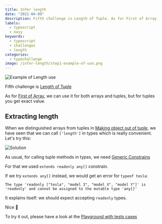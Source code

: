 ```yaml
---
title: Infer length
date: "2021-04-09"
description: Fifth challenge is Length of Tuple. As for First of Array, we can use it for both arrays and tuples, but for tuples you get exact value.
labels:
  - typescript
  - easy
keywords:
  - typescript
  - challenges
  - length
categories:
  - typechallenge
image: /infer-length/step1-example-of-use.png
---
```


![Example of Length use](/infer-length/step1-example-of-use.png)

Fifth challenge is [Length of Tuple](https://github.com/type-challenges/type-challenges/blob/master/questions/18-easy-tuple-length/README.md)

As for [First of Array](/2021-04-08-infer-first-element/), we can use it for both arrays and tuples, but for tuples you get exact value.

## Extracting length

When we distinguished arrays from tuples in [Making object out of tuple](/2021-04-07-making-object-out-of-tuple/#an-array-or-a-tuple), we have seen that we can call `['length']` in types which is really convenient. Let's try this:

![Solution](/infer-length/step2-solution.png)

As usual, for calling tuple methods in types, we need [Generic Constrains](https://www.typescriptlang.org/docs/handbook/2/generics.html#generic-constraints)

For that we used `extends readonly any[]` constrain.

If we try `extends any[]` instead, we would get an error for `typeof tesla`:

`The type 'readonly ["tesla", "model 3", "model X", "model Y"]' is 'readonly' and cannot be assigned to the mutable type 'any[]'`

It explains itself: we should expect accepting `readonly` types.

Nice 💫

To try it out, please have a look at the [Playground with tests cases](https://www.typescriptlang.org/play?#code/PQKgUABBCMAcEFoIBkCmA7A5gFwBYQHsAzCAFQFcAHAG1UkQUafoCMBPCAZwEt0CD0EABQABHnwEBKCAGJUAQ04cZ2KrXr0ZWiAEVyqTtm4CNUAGIEAThEzcAbhgjyIqmqgA0ENgXIR0qVAATCABjSwVsVCcbDFRLbhCIAAM0LDwkz0oEgGsXXCjaNPxiPKjXdSh6C2tUAA95AFs3U2SkpOxOemw2SjKDamcAXggAbQBySM4Bsc8xhoJA1GoIAGYZiDmFpYgADXXNxeWATTGAXS6eqM5KeRDUHYhh8bMAQWQAYQB5ADkIAE59q8Pj8IAAJACiLwAaidZgARABKLwA4j99gBlUgvBHo0EASQACvtQQBVACyL1+6IJL3e4LMyDxyNBpDOLW6vRc-XkqRw+GGvLwAB5JgMAHxQYDACB1XohSLBAAsF0511u90F-JQGD5QrVdx2EqlMtqcoVEAArPQ2kkWhKodxUAB3QiCZHcbCg8gsABcEFw2GwlE4PqlHRCuAAdAArTiRqyYYBwMAgYBgdOgCAAfRzubzuYgRx81neWzBcSi+arOYgqfTHKimqFpBNkXQgU4TnQbBGpwlw1I40KfLZYEz1arZAM2Ag70UBmzE7ztbT3CaVhnAG8IOCAI7keTUTzg02oeUQAC+ECIlgIDQ2IgbCAjh+HBmA5CM1E4Y3TIQEhhclMQyjBM3L7PMhyrBBWzLHssyQdsJynE4nb-ughhgOhgH6vcjygUCXy-ACsyESCELQrCGyIiiaKzJi2K4oSxLkpSEDUrS9KMsyrIoYooQAdg9aXKE86dk89AnmaQp7ge1BCk2DYlKK8hip4ipimpkmnvKMn7oeCk6sKSkkLhhqeBamnuGA5zpmOICLkuNZmOQlh4HE7GRMGjlOSu9n0BK6K4PI4ReMWXAENQn7GBhfoBkGIZhpwEYxnGCZJrAwDyBhTpxAFEAOs6EVRUYAFxYGwahsA4ZRrG8aWImcDAJwkXRQB+VklYUTvMF1BviG-oVYl1XJbVaUNSmaZgEAA)
